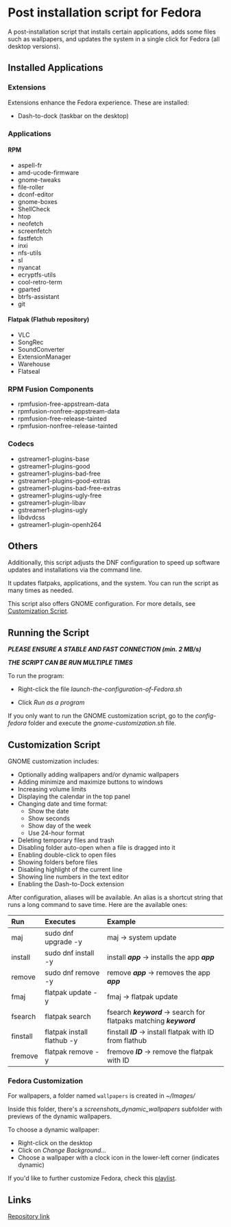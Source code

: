 # **Post installation script for Fedora**

A post-installation script that installs certain applications, adds some files such as wallpapers, and updates the system in a single click for Fedora (all desktop versions).

## **Installed Applications**

### **Extensions**

Extensions enhance the Fedora experience. These are installed:

- Dash-to-dock (taskbar on the desktop)

### **Applications**

#### RPM

- aspell-fr  
- amd-ucode-firmware  
- gnome-tweaks  
- file-roller  
- dconf-editor  
- gnome-boxes  
- ShellCheck  
- htop  
- neofetch  
- screenfetch  
- fastfetch  
- inxi  
- nfs-utils  
- sl  
- nyancat  
- ecryptfs-utils  
- cool-retro-term  
- gparted  
- btrfs-assistant  
- git  

#### Flatpak (Flathub repository)

- VLC  
- SongRec  
- SoundConverter  
- ExtensionManager  
- Warehouse  
- Flatseal  

### **RPM Fusion Components**

- rpmfusion-free-appstream-data  
- rpmfusion-nonfree-appstream-data  
- rpmfusion-free-release-tainted  
- rpmfusion-nonfree-release-tainted  

### **Codecs**

- gstreamer1-plugins-base  
- gstreamer1-plugins-good  
- gstreamer1-plugins-bad-free  
- gstreamer1-plugins-good-extras  
- gstreamer1-plugins-bad-free-extras  
- gstreamer1-plugins-ugly-free  
- gstreamer1-plugin-libav  
- gstreamer1-plugins-ugly  
- libdvdcss  
- gstreamer1-plugin-openh264  

## **Others**

Additionally, this script adjusts the DNF configuration to speed up software updates and installations via the command line.

It updates flatpaks, applications, and the system. You can run the script as many times as needed.

This script also offers GNOME configuration. For more details, see [Customization Script](#customization-script).

## **Running the Script**

**_PLEASE ENSURE A STABLE AND FAST CONNECTION (min. 2 MB/s)_**

**_THE SCRIPT CAN BE RUN MULTIPLE TIMES_**

To run the program:

- Right-click the file _launch-the-configuration-of-Fedora.sh_

- Click _Run as a program_

If you only want to run the GNOME customization script, go to the _config-fedora_ folder and execute the _gnome-customization.sh_ file.

## **Customization Script**

GNOME customization includes:

- Optionally adding wallpapers and/or dynamic wallpapers  
- Adding minimize and maximize buttons to windows  
- Increasing volume limits  
- Displaying the calendar in the top panel  
- Changing date and time format:
  - Show the date  
  - Show seconds  
  - Show day of the week  
  - Use 24-hour format  
- Deleting temporary files and trash  
- Disabling folder auto-open when a file is dragged into it  
- Enabling double-click to open files  
- Showing folders before files  
- Disabling highlight of the current line  
- Showing line numbers in the text editor  
- Enabling the Dash-to-Dock extension  

After configuration, aliases will be available. An alias is a shortcut string that runs a long command to save time. Here are the available ones:

| Run           | Executes                        | Example                                                                 |
|:--------------|:--------------------------------|:------------------------------------------------------------------------|
| maj           | sudo dnf upgrade -y             | maj -> system update                                                    |
| install       | sudo dnf install -y             | install **_app_** -> installs the app **_app_**                         |
| remove        | sudo dnf remove -y              | remove **_app_** -> removes the app **_app_**                           |
| fmaj          | flatpak update -y               | fmaj -> flatpak update                                                  |
| fsearch       | flatpak search                  | fsearch **_keyword_** -> search for flatpaks matching **_keyword_**     |
| finstall      | flatpak install flathub -y      | finstall **_ID_** -> install flatpak with ID from flathub              |
| fremove       | flatpak remove -y               | fremove **_ID_** -> remove the flatpak with ID                          |

### **Fedora Customization**

For wallpapers, a folder named `wallpapers` is created in _~/Images/_

Inside this folder, there's a _screenshots_dynamic_wallpapers_ subfolder with previews of the dynamic wallpapers.

To choose a dynamic wallpaper:

- Right-click on the desktop  
- Click on _Change Background..._  
- Choose a wallpaper with a clock icon in the lower-left corner (indicates dynamic)  

If you'd like to further customize Fedora, check this [playlist](https://youtube.com/playlist?list=PL-xp5bZmT8148dNSbLTQBhEntfp_HeXfu&si=HTQfktPsC7zkXVnr).

## **Links**

[Repository link](https://github.com/Loanbrwsk1/EN_Script_de_post_installation_Linux)

